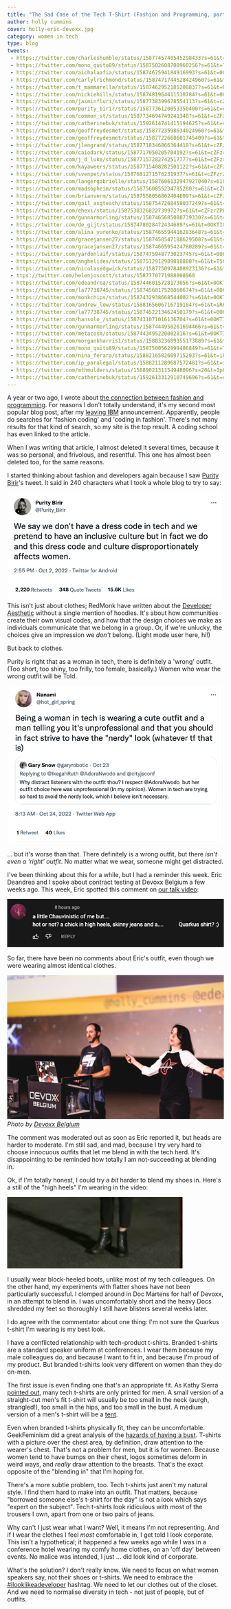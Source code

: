 ```yaml
---
title: "The Sad Case of the Tech T-Shirt (Fashion and Programming, part ii)"
author: holly cummins
cover: holly-eric-devoxx.jpg
category: women in tech
type: blog
tweets:
 - https://twitter.com/charleshumble/status/1587745740545298433?s=61&t=cZFzrZP6oDMCnRYQ0t-leA
 - https://twitter.com/mono_quito89/status/1587502608708960256?s=61&t=T5C7_3uXvknvE9OZ1ut2AQ
 - https://twitter.com/aichalaafia/status/1587467594184916993?s=61&t=0OKTIOh_FYDfYXLmka-K9g
 - https://twitter.com/carlylrichmond/status/1587471744528424960?s=61&t=0OKTIOh_FYDfYXLmka-K9g
 - https://twitter.com/t_mammarella/status/1587462952185208837?s=61&t=0OKTIOh_FYDfYXLmka-K9g
 - https://twitter.com/nickiehills/status/1587481964411510784?s=61&t=0OKTIOh_FYDfYXLmka-K9g
 - https://twitter.com/jasminfluri/status/1587738399678554113?s=61&t=cZFzrZP6oDMCnRYQ0t-leA
 - https://twitter.com/purity_birir/status/1587736120053350400?s=61&t=cZFzrZP6oDMCnRYQ0t-leA
 - https://twitter.com/common_st/status/1587734694749241348?s=61&t=cZFzrZP6oDMCnRYQ0t-leA
 - https://twitter.com/catherinebuk/status/1592614741415194625?s=61&t=cz678NiZXO7oAV-5_K3Vew
 - https://twitter.com/geoffreydesmet/status/1587723598634024960?s=61&t=cZFzrZP6oDMCnRYQ0t-leA
 - https://twitter.com/geoffreydesmet/status/1587722668601745409?s=61&t=cZFzrZP6oDMCnRYQ0t-leA
 - https://twitter.com/jlengrand/status/1587718346866364418?s=61&t=cZFzrZP6oDMCnRYQ0t-leA
 - https://twitter.com/caiodark/status/1587717050205704192?s=61&t=cZFzrZP6oDMCnRYQ0t-leA
 - https://twitter.com/j_d_luke/status/1587715728274251777?s=61&t=cZFzrZP6oDMCnRYQ0t-leA
 - https://twitter.com/kayaweers/status/1587715408282501122?s=61&t=cZFzrZP6oDMCnRYQ0t-leA
 - https://twitter.com/svenpet/status/1587681271576231937?s=61&t=cZFzrZP6oDMCnRYQ0t-leA
 - https://twitter.com/langergabrielle/status/1587606132947927040?s=61&t=cZFzrZP6oDMCnRYQ0t-leA
 - https://twitter.com/madsopheim/status/1587560855234785280?s=61&t=cZFzrZP6oDMCnRYQ0t-leA
 - https://twitter.com/brianverm/status/1587558056862404609?s=61&t=cZFzrZP6oDMCnRYQ0t-leA
 - https://twitter.com/gail_asgteach/status/1587547268458037249?s=61&t=cZFzrZP6oDMCnRYQ0t-leA
 - https://twitter.com/ehexi/status/1587538326822739972?s=61&t=cZFzrZP6oDMCnRYQ0t-leA
 - https://twitter.com/gunnarmorling/status/1587465685088739330?s=61&t=0OKTIOh_FYDfYXLmka-K9g
 - https://twitter.com/de_gijt/status/1587478028472434689?s=61&t=0OKTIOh_FYDfYXLmka-K9g
 - https://twitter.com/alina_yurenko/status/1587465594416283648?s=61&t=0OKTIOh_FYDfYXLmka-K9g
 - https://twitter.com/gracejansen27/status/1587458547188629508?s=61&t=0OKTIOh_FYDfYXLmka-K9g
 - https://twitter.com/gracejansen27/status/1587466595424780289?s=61&t=0OKTIOh_FYDfYXLmka-K9g
 - https://twitter.com/yardenlaif/status/1587475948773023745?s=61&t=0OKTIOh_FYDfYXLmka-K9g
 - https://twitter.com/anghelides/status/1587512912989818880?s=61&t=T5C7_3uXvknvE9OZ1ut2AQ
 - https://twitter.com/nicolasedgwick/status/1587750978408923136?s=61&t=cZFzrZP6oDMCnRYQ0t-leA
 - ttps://twitter.com/helenjoscott/status/1587770771988008960
 - https://twitter.com/edeandrea/status/1587446015728173056?s=61&t=0OKTIOh_FYDfYXLmka-K9g
 - https://twitter.com/la77738745/status/1587456817528860674?s=61&t=0OKTIOh_FYDfYXLmka-K9g
 - https://twitter.com/monkchips/status/1587432938668544002?s=61&t=0OKTIOh_FYDfYXLmka-K9g
 - https://twitter.com/andrew_low/status/1588165606716719104?s=61&t=iR69WdEqI_zBHP4x16j4vA
 - https://twitter.com/la77738745/status/1587452213462450179?s=61&t=0OKTIOh_FYDfYXLmka-K9g
 - https://twitter.com/hansolo_/status/1587431071016136704?s=61&t=0OKTIOh_FYDfYXLmka-K9g
 - https://twitter.com/gunnarmorling/status/1587444950261694466?s=61&t=0OKTIOh_FYDfYXLmka-K9g
 - https://twitter.com/metacosm/status/1587443495220002816?s=61&t=0OKTIOh_FYDfYXLmka-K9g
 - https://twitter.com/morgankharris1/status/1588323689355173889?s=61&t=iR69WdEqI_zBHP4x16j4vA
 - https://twitter.com/mono_quito89/status/1587500562899406849?s=61&t=T5C7_3uXvknvE9OZ1ut2AQ
 - https://twitter.com/nina_ferara/status/1588216582609715203?s=61&t=iR69WdEqI_zBHP4x16j4vA
 - https://twitter.com/ip_paralegal/status/1588211289687572481?s=61&t=iR69WdEqI_zBHP4x16j4vA
 - https://twitter.com/mthmulders/status/1588902131154948096?s=20&t=1p6xm5UKCEpfKLOxb6MX5w
 - https://twitter.com/catherinebuk/status/1592613312910749696?s=61&t=cz678NiZXO7oAV-5_K3Vew
---
```


A year or two ago, I wrote about [the connection between fashion and programming](/programming-and-fashion/). 
For reasons I don't totally understand, it's my second most popular blog post, after my [leaving IBM](/leaving-ibm/) announcement. 
Apparently, people do searches for 'fashion coding' and 'coding in fashion'. There's 
not many results for that kind of search, so my site is the top result. A coding school has even linked to the article. 

When I was writing that article, I almost deleted it several times, because it was so personal, and frivolous, and resentful. 
This one has almost been deleted too, for the same reasons. 

I started thinking about fashion and developers again because I saw [Purity Birir](https://twitter.com/Purity_Birir)'s tweet. It said in 240 characters what 
I took a whole blog to try to say:

[![We say we don't have a dress code in tech and we pretend to have an inclusive culture but in fact we do and this dress code and culture disproportionately affects women.](purity_birir_tweet.png)](https://twitter.com/Purity_Birir/status/1576571676380102656?s=20&t=rzNplttuRCE2XmXZaUUYKg)
This isn't just about clothes; 
RedMonk have written about the [Developer Aesthetic](https://redmonk.com/jgovernor/2022/06/09/some-thoughts-on-stock-photos-on-tech-websites-and-the-developer-aesthetic/) without a single mention of hoodies. 
It's about how communities create their own visual codes, and how that the design choices we make as individuals communicate that we belong in a group. 
Or, if we're unlucky, the choices give an impression we _don't_ belong. (Light mode user here, hi!)

But back to clothes. 

Purity is right that as a woman in tech, there is definitely a 'wrong' outfit. (Too short, too shiny, too frilly, too female, basically.)
Women who wear the wrong outfit will be Told. 

[![Being a woman in tech is wearing a cute outfit and a man telling you it's unprofessional and that you should in fact strive to have the "nerdy" look (whatever tf that is)](nanami_tweet.png)](https://twitter.com/hot_girl_spring/status/1584442821050007553?s=61&t=K21owEJVw1z6L1EnCz_jbg)

... but it's worse than that. There definitely is a wrong outfit, but there _isn't even a 'right' outfit_. No matter what we wear, someone might get distracted. 

I've been thinking about this for a while, but I had a reminder this week. Eric Deandrea and I spoke about contract testing at Devoxx Belgium a few 
weeks ago. This week, Eric spotted this comment on [our talk video](https://www.youtube.com/watch?v=vYwkDPrzqV8):

![A little Chauvinistic of me but ... hot or not? A chick in high heels, skinny jeans, and ... a Quarkus t-shirt](chick_tweet.png)

So far, there have been no comments about Eric's outfit, even though we were wearing almost identical clothes. 

![Holly Cummins and Eric Deandrea at Devoxx](holly-eric-devoxx.jpg)
_Photo by [Devoxx Belgium](https://flickr.com/photos/bejug/52455349336/in/album-72177720303177725/)_

The comment was moderated out as soon as Eric reported it, but heads are harder to moderate. 
I'm still sad, and mad, because I try very hard to choose innocuous outfits that let me blend in with the tech herd. 
It's disappointing to be reminded how totally I am not-succeeding at blending in. 

Ok, if I'm totally honest, I could try a _bit_ harder to blend my shoes in. Here's a still of the 
"high heels" I'm wearing in the video:

![Holly's boots at Devoxx](boots.png)
 
I usually wear block-heeled boots,
 unlike most of my tech colleagues. On the other hand, my experiments with 
 flatter shoes have not been particularly successful. I clomped around in Doc Martens for half of Devoxx, in an attempt to blend in.
I was uncomfortably short and the heavy Docs shredded my feet so thoroughly I still have blisters several weeks later.


I do agree with the commentator about one thing: I'm not sure the Quarkus t-shirt I'm wearing 
is my best look. 

I have a conflicted relationship with tech-product t-shirts. Branded t-shirts are a standard 
speaker uniform at conferences. 
I wear them because my male colleagues do, and because I want to fit in, and because I'm proud of my product. 
But branded t-shirts look very different on women than they do on-men. 

The first issue is even finding one that's an appropriate fit. As Kathy Sierra [pointed out](https://headrush.typepad.com/creating_passionate_users/2006/12/tech_tshirts_ar.html), many tech t-shirts are only 
printed for men. A small version of a straight-cut men's fit t-shirt will usually be too small in the neck (aurgh, strangled!),
too small in the hips, and too small in the bust. A medium version of a men's t-shirt will be a [tent](https://geekfeminismdotorg.wordpress.com/2011/10/18/t-shirts-yet-again/). 

Even when branded t-shirts physically fit, they can be uncomfortable. 
GeekFeminism did a great analysis of the [hazards of having a bust](https://geekfeminism.fandom.com/wiki/T-shirts).
T-shirts with a picture over the chest area, by definition, draw attention to the wearer's chest. 
That's not a problem for men, but it is for women. 
Because women tend to have bumps on their chest, logos sometimes deform in weird ways, and _really_ draw attention to the breasts.
That's the exact opposite of the "blending in" that I'm hoping for.

There's a more subtle problem, too. Tech t-shirts just aren't my natural style. I find them hard
 to make into an outfit. 
 That matters, because "borrowed someone else's t-shirt for the day" is not a look which says "expert on the subject". 
Tech t-shirts look ridiculous with most of the trousers I own, apart from one or two pairs of jeans.

Why can't I just wear what I want? Well, it means I'm not representing. And if I wear the clothes I feel _most_ comfortable in, I get told I look corporate. 
This isn't a hypothetical; it happened a few weeks ago while I was in a conference hotel wearing my comfy home clothes, on an 'off day' between events.
No malice was intended, I just ... did look kind of corporate.

What's the solution? I don't really know. 
We need to focus on what women speakers say, not their shoes or t-shirts.
We need to embrace the [#ilooklikeadeveloper](https://twitter.com/search?q=%23ilooklikeadeveloper) hashtag. 
We need to let our clothes out of the closet.
And we need to normalise diversity in tech - not just of people, but of outfits. 



